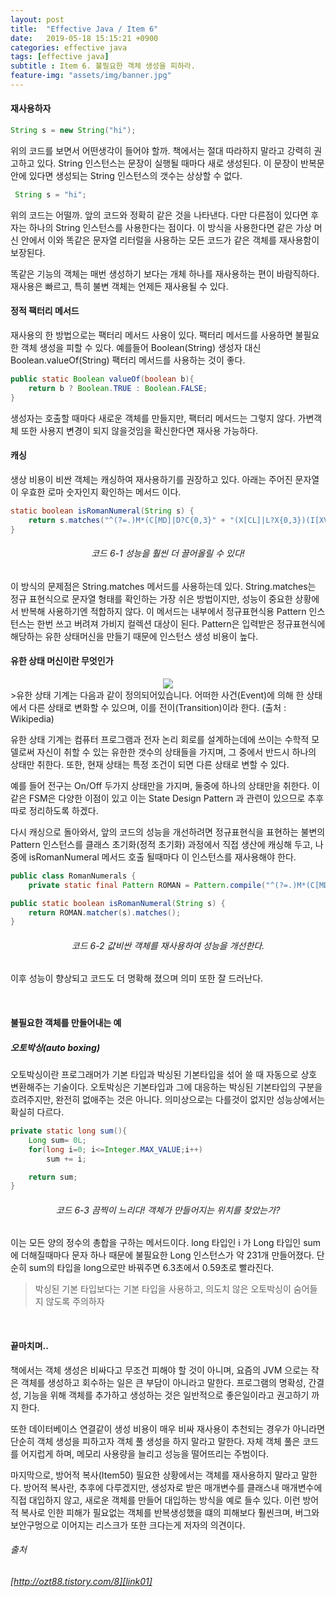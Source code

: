 ```yaml
---
layout: post
title:  "Effective Java / Item 6"
date:   2019-05-18 15:15:21 +0900
categories: effective java
tags: [effective java]
subtitle : Item 6. 불필요한 객체 생성을 피하라.
feature-img: "assets/img/banner.jpg"
---
```


#### 재사용하자   
```java
String s = new String("hi");
```

위의 코드를 보면서 어떤생각이 들어야 할까. 책에서는 절대 따라하지 말라고 강력히 권고하고 있다. String 인스턴스는 문장이 실행될 때마다 새로 생성된다. 이 문장이 반복문 안에 있다면 생성되는 String 인스턴스의 갯수는 상상할 수 없다. 
     

```java
 String s = "hi";
```

위의 코드는 어떨까. 앞의 코드와 정확히 같은 것을 나타낸다. 다만 다른점이 있다면 후자는 하나의 String 인스턴스를 사용한다는 점이다. 이 방식을 사용한다면 같은 가상 머신 안에서 이와 똑같은 문자열 리터럴을 사용하는 모든 코드가 같은 객체를 재사용함이 보장된다. 

똑같은 기능의 객체는 매번 생성하기 보다는 개체 하나를 재사용하는 편이 바람직하다. 재사용은 빠르고, 특히 불변 객체는 언제든 재사용될 수 있다. 

<!-- more -->

#### 정적 팩터리 메서드
재사용의 한 방법으로는 팩터리 메서드 사용이 있다. 팩터리 메서드를 사용하면 불필요한 객체 생성을 피할 수 있다. 예를들어 Boolean(String) 생성자 대신 Boolean.valueOf(String) 팩터리 메서드를 사용하는 것이 좋다.

```java
public static Boolean valueOf(boolean b){
    return b ? Boolean.TRUE : Boolean.FALSE;
}
```

생성자는 호출할 때마다 새로운 객체를 만들지만, 팩터리 메서드는 그렇지 않다. 가변객체 또한 사용지 변경이 되지 않을것임을 확신한다면 재사용 가능하다. 

#### 캐싱
생상 비용이 비싼 객체는 캐싱하여 재사용하기를 권장하고 있다. 아래는 주어진 문자열이 우효한 로마 숫자인지 확인하는 메서드 이다. 

```java
static boolean isRomanNumeral(String s) {
    return s.matches("^(?=.)M*(C[MD]|D?C{0,3}" + "(X[CL]|L?X{0,3})(I[XV]|V?I{0,3})$");
}
```

###### <center> 코드 6-1 성능을 훨씬 더 끌어올릴 수 있다! </center>



이 방식의 문제점은 String.matches 메서드를 사용하는데 있다. String.matches는 정규 표현식으로 문자열 형태를 확인하는 가장 쉬은 방법이지만, 성능이 중요한 상황에서 반복해 사용하기엔 적합하지 않다. 이 메서드는 내부에서 정규표현식용 Pattern 인스턴스는 한번 쓰고 버려져 가비지 컬렉션 대상이 된다. Pattern은 입력받은 정규표현식에 해당하는 유한 상태머신을 만들기 때문에 인스턴스 생성 비용이 높다. 

#### 유한 상태 머신이란 무엇인가

<center><img src="/assets/images/post/190518/(1).jpeg"></center>
>유한 상태 기계는 다음과 같이 정의되어있습니다. 어떠한 사건(Event)에 의해 한 상태에서 다른 상태로 변화할 수 있으며, 이를 전이(Transition)이라 한다. (출처 : Wikipedia)

유한 상태 기계는 컴퓨터 프로그램과 전자 논리 회로를 설계하는데에 쓰이는 수학적 모델로써 자신이 취할 수 있는 유한한 갯수의 상태들을 가지며, 그 중에서 반드시 하나의 상태만 취한다. 또한, 현재 상태는 특정 조건이 되면 다른 상태로 변할 수 있다. 

예를 들어 전구는 On/Off 두가지 상태만을 가지며, 둘중에 하나의 상태만을 취한다. 이같은 FSM은 다양한 이점이 있고 이는 State Design Pattern 과 관련이 있으므로 추후 따로 정리하도록 하겠다. 


다시 캐싱으로 돌아와서, 앞의 코드의 성능을 개선하려면 정규표현식을 표현하는 불변의 Pattern 인스턴스를 클래스 초기화(정적 초기화) 과정에서 직접 생산에 캐싱해 두고, 나중에 isRomanNumeral 메서드 호출 될때마다 이 인스턴스를 재사용해야 한다. 

```java
public class RomanNumerals {
    private static final Pattern ROMAN = Pattern.compile("^(?=.)M*(C[MD]|D?C{0,3}" + "(X[CL]|L?X{0,3})(I[XV]|V?I{0,3})$");

public static boolean isRomanNumeral(String s) {
    return ROMAN.matcher(s).matches();
}
```
###### <center> 코드 6-2 값비싼 객체를 재사용하여 성능을 개선한다. </center>



이후 성능이 향상되고 코드도 더 명확해 졌으며 의미 또한 잘 드러난다. 

<br>

#### 불필요한 객체를 만들어내는 예

##### 오토박싱(auto boxing)
오토박싱이란 프로그래머가 기본 타입과 박싱된 기본타입을 섞어 쓸 때 자동으로 상호 변환해주는 기술이다. 오토박싱은 기본타입과 그에 대응하는 박싱된 기본타입의 구분을 흐려주지만, 완전히 없애주는 것은 아니다. 의미상으로는 다를것이 없지만 성능상에서는 확실히 다르다. 

```java
private static long sum(){
    Long sum= 0L;
    for(long i=0; i<=Integer.MAX_VALUE;i++)
        sum += i;

    return sum;
}
```
###### <center> 코드 6-3 끔찍이 느리다! 객체가 만들어지는 위치를 찾았는가? </center>

이는 모든 양의 정수의 총합을 구하는 메서드이다. long 타입인 i 가 Long 타입인 sum에 더해질때마다 문자 하나 때문에 불필요한 Long 인스턴스가 약 231개 만들어졌다. 단순히 sum의 타입을 long으로만 바꿔주면 6.3초에서 0.59초로 빨라진다.

> 박싱된 기본 타입보다는 기본 타입을 사용하고, 의도치 않은 오토박싱이 숨어들지 않도록 주의하자
<br>

#### 끝마치며..

책에서는 객체 생성은 비싸다고 무조건 피해야 할 것이 아니며, 요즘의 JVM 으로는 작은 객체를 생성하고 회수하는 일은 큰 부담이 아니라고 말한다. 프로그램의 명확성, 간결성, 기능을 위해 객체를 추가하고 생성하는 것은 일반적으로 좋은일이라고 권고하기 까지 한다. 

또한 데이터베이스 연결같이 생성 비용이 매우 비싸 재사용이 추천되는 경우가 아니라면 단순히 객체 생성을 피하고자 객체 풀 생성을 하지 말라고 말한다. 자체 객체 풀은 코드를 어지럽게 하며, 메모리 사용량을 늘리고 성능을 떨어뜨리는 주범이다. 

마지막으로, 방어적 복사(Item50) 필요한 상황에서는 객체를 재사용하지 말라고 말한다. 방어적 복사란, 추후에 다루겠지만, 생성자로 받은 매개변수를 클래스내 매개변수에 직접 대입하지 않고, 새로운 객체를 만들어 대입하는 방식을 예로 들수 있다. 이런 방어적 복사로 인한 피해가 필요없는 객체를 반복생성했을 떄의 피해보다 훨씬크며, 버그와 보안구멍으로 이어지는 리스크가 또한 크다는게 저자의 의견이다.


###### 출처 <br/>
###### [http://ozt88.tistory.com/8][link01] <br/>
[link01]: http://ozt88.tistory.com/8

<br>
